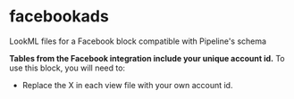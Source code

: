 # facebookads
LookML files for a Facebook block compatible with Pipeline's schema

**Tables from the Facebook integration include your unique account id.** To use this block, you will need to:

- Replace the X in each view file with your own account id.
